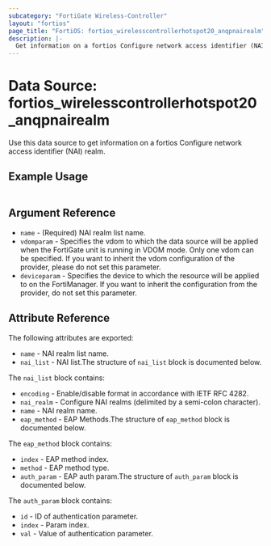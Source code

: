 ```yaml
---
subcategory: "FortiGate Wireless-Controller"
layout: "fortios"
page_title: "FortiOS: fortios_wirelesscontrollerhotspot20_anqpnairealm"
description: |-
  Get information on a fortios Configure network access identifier (NAI) realm.
---
```


# Data Source: fortios_wirelesscontrollerhotspot20_anqpnairealm
Use this data source to get information on a fortios Configure network access identifier (NAI) realm.


## Example Usage

```hcl

```

## Argument Reference

* `name` - (Required) NAI realm list name.
* `vdomparam` - Specifies the vdom to which the data source will be applied when the FortiGate unit is running in VDOM mode. Only one vdom can be specified. If you want to inherit the vdom configuration of the provider, please do not set this parameter.
* `deviceparam` - Specifies the device to which the resource will be applied to on the FortiManager. If you want to inherit the configuration from the provider, do not set this parameter.

## Attribute Reference

The following attributes are exported:

* `name` - NAI realm list name.
* `nai_list` - NAI list.The structure of `nai_list` block is documented below.

The `nai_list` block contains:

* `encoding` - Enable/disable format in accordance with IETF RFC 4282.
* `nai_realm` - Configure NAI realms (delimited by a semi-colon character).
* `name` - NAI realm name.
* `eap_method` - EAP Methods.The structure of `eap_method` block is documented below.

The `eap_method` block contains:

* `index` - EAP method index.
* `method` - EAP method type.
* `auth_param` - EAP auth param.The structure of `auth_param` block is documented below.

The `auth_param` block contains:

* `id` - ID of authentication parameter.
* `index` - Param index.
* `val` - Value of authentication parameter.

